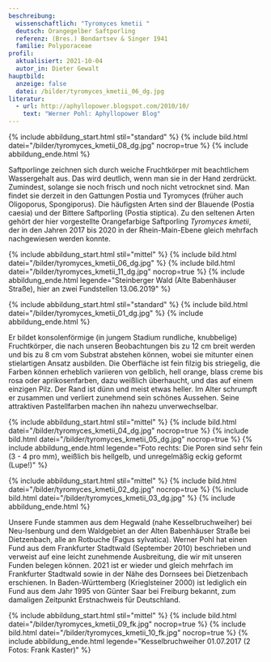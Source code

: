 ```yaml
---
beschreibung:
  wissenschaftlich: "Tyromyces kmetii "
  deutsch: Orangegelber Saftporling
  referenz: (Bres.) Bondartsev & Singer 1941
  familie: Polyporaceae
profil:
  aktualisiert: 2021-10-04
  autor_in: Dieter Gewalt
hauptbild:
  anzeige: false
  datei: /bilder/tyromyces_kmetii_06_dg.jpg
literatur:
  - url: http://aphyllopower.blogspot.com/2010/10/
    text: "Werner Pohl: Aphyllopower Blog"
---
```

{% include abbildung_start.html stil="standard" %}
{% include bild.html datei="/bilder/tyromyces_kmetii_08_dg.jpg" nocrop=true %}
{% include abbildung_ende.html %}

Saftporlinge zeichnen sich durch weiche Fruchtkörper mit beachtlichem Wassergehalt aus. Das wird deutlich, wenn man sie in der Hand zerdrückt. Zumindest, solange sie noch frisch und noch nicht vetrocknet sind.  Man findet sie derzeit in den Gattungen Postia und Tyromyces (früher auch Oligoporus, Spongiporus). Die häufigsten Arten sind der Blauende (Postia caesia) und der Bittere Saftporling (Postia stiptica). Zu den seltenen Arten gehört der hier vorgestellte Orangefarbige Saftporling *Tyromyces kmetii*, der in den Jahren 2017 bis 2020 in der Rhein-Main-Ebene gleich mehrfach nachgewiesen werden konnte.

{% include abbildung_start.html stil="mittel" %}
{% include bild.html datei="/bilder/tyromyces_kmetii_06_dg.jpg" %}
{% include bild.html datei="/bilder/tyromyces_kmetii_11_dg.jpg" nocrop=true %}
{% include abbildung_ende.html legende="Steinberger Wald (Alte Babenhäuser Straße), hier an zwei Fundstellen  13.06.2019" %}

{% include abbildung_start.html stil="standard" %}
{% include bild.html datei="/bilder/tyromyces_kmetii_01_dg.jpg" %}
{% include abbildung_ende.html %}

Er bildet konsolenförmige (in jungem Stadium rundliche, knubbelige) Fruchtkörper, die nach unseren Beobachtungen bis zu 12 cm breit werden und bis zu 8 cm vom Substrat abstehen können, wobei sie mitunter einen stielartigen Ansatz ausbilden. Die Oberfläche ist fein filzig bis striegelig, die Farben können erheblich variieren von gelblich, hell orange, blass creme bis rosa oder aprikosenfarben, dazu weißlich überhaucht, und das auf einem einzigen Pilz. Der Rand ist dünn und meist etwas heller. Im Alter schrumpft er zusammen und verliert zunehmend sein schönes Aussehen. Seine attraktiven Pastellfarben machen ihn nahezu unverwechselbar.

{% include abbildung_start.html stil="mittel" %}
{% include bild.html datei="/bilder/tyromyces_kmetii_04_dg.jpg" nocrop=true %}
{% include bild.html datei="/bilder/tyromyces_kmetii_05_dg.jpg" nocrop=true %}
{% include abbildung_ende.html legende="Foto rechts: Die Poren sind sehr fein (3 - 4 pro mm), weißlich bis hellgelb, und unregelmäßig eckig geformt (Lupe!)" %}

{% include abbildung_start.html stil="mittel" %}
{% include bild.html datei="/bilder/tyromyces_kmetii_02_dg.jpg" nocrop=true %}
{% include bild.html datei="/bilder/tyromyces_kmetii_03_dg.jpg" %}
{% include abbildung_ende.html %}

Unsere Funde stammen aus dem Hegwald (nahe Kesselbruchweiher) bei Neu-Isenburg und dem Waldgebiet an der Alten Babenhäuser Straße bei Dietzenbach, alle an Rotbuche (Fagus sylvatica). Werner Pohl hat einen Fund aus dem Frankfurter Stadtwald (September 2010) beschrieben und verweist auf eine leicht zunehmende Ausbreitung, die wir mit unseren Funden belegen können. 2021 ist er wieder und gleich mehrfach im Frankfurter Stadtwald sowie in der Nähe des Dornsees bei Dietzenbach erschienen. In Baden-Württemberg (Krieglsteiner 2000) ist lediglich ein Fund aus dem Jahr 1995 von Günter Saar bei Freiburg bekannt, zum damaligen Zeitpunkt Erstnachweis für Deutschland.

{% include abbildung_start.html stil="mittel" %}
{% include bild.html datei="/bilder/tyromyces_kmetii_09_fk.jpg" nocrop=true %}
{% include bild.html datei="/bilder/tyromyces_kmetii_10_fk.jpg" nocrop=true %}
{% include abbildung_ende.html legende="Kesselbruchweiher  01.07.2017  (2 Fotos: Frank Kaster)" %}